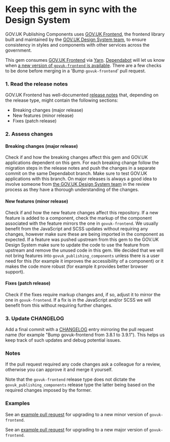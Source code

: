 # Keep this gem in sync with the Design System

GOV.UK Publishing Components uses [GOV.UK Frontend](https://github.com/alphagov/govuk-frontend), the frontend library built and maintained by the [GOV.UK Design System team](https://design-system.service.gov.uk/), to ensure consistency in styles and components with other services across the government.

This gem consumes [GOV.UK Frontend](https://github.com/alphagov/govuk-frontend) via [Yarn](https://classic.yarnpkg.com/).  [Dependabot](https://github.com/marketplace/dependabot-preview) will let us know when [a new version of `govuk-frontend` is available](https://github.com/alphagov/govuk_publishing_components/pulls?q=is%3Apr+is%3Aopen+label%3Adependencies+bump+govuk-frontend). There are a few checks to be done before merging in a 'Bump `govuk-frontend`' pull request.

### 1. Read the release notes

GOV.UK Frontend has well-documented [release notes](https://github.com/alphagov/govuk-frontend/releases/) that, depending on the release type, might contain the following sections:
 - Breaking changes (major release)
 - New features (minor release)
 - Fixes (patch release)

### 2. Assess changes

#### Breaking changes (major release)

Check if and how the breaking changes affect this gem and GOV.UK applications dependent on this gem. For each breaking change follow the migration steps in the release notes and push the changes in a separate commit on the same Dependabot branch. Make sure to test GOV.UK applications with this branch. On major releases is always a good idea to involve someone from [the GOV.UK Design System team](https://github.com/orgs/alphagov/teams/team-gov-uk-design-system/members) in the review process as they have a thorough understanding of the changes.

#### New features (minor release)

Check if and how the new feature changes affect this repository. If a new feature is added to a component, check the markup of the component associated with the feature mirrors the one in `govuk-frontend`. We usually benefit from the JavaScript and SCSS updates without requiring any changes, however make sure these are being imported in the component as expected. If a feature was pushed upstream from this gem to the GOV.UK Design System make sure to update the code to use the feature from upstream and remove the unused code in this gem. We decided that we will not bring features into `govuk_publishing_components` unless there is a user need for this (for example it improves the accessibility of a component) or it makes the code more robust (for example it provides better browser support).

#### Fixes (patch release)

Check if the fixes require markup changes and, if so, adjust it to mirror the one in `govuk-frontend`. If a fix is in the JavaScript and/or SCSS we will benefit from this without requiring further changes.

### 3. Update CHANGELOG

Add a final commit with a [CHANGELOG](/CHANGELOG.md) entry mirroring the pull request name (for example "Bump govuk-frontend from 3.8.1 to 3.9.1"). This helps us keep track of such updates and debug potential issues.

### Notes

If the pull request required any code changes ask a colleague for a review, otherwise you can approve it and merge it yourself.

Note that the `govuk-frontend` release type does not dictate the `govuk_publishing_components` release type the latter being based on the required changes imposed by the former.

### Examples

See an [example pull request](https://github.com/alphagov/govuk_publishing_components/pull/1705) for upgrading to a new minor version of `govuk-frontend`.

See an [example pull request](https://github.com/alphagov/govuk_publishing_components/pull/1010) for upgrading to a new major version of `govuk-frontend`.
